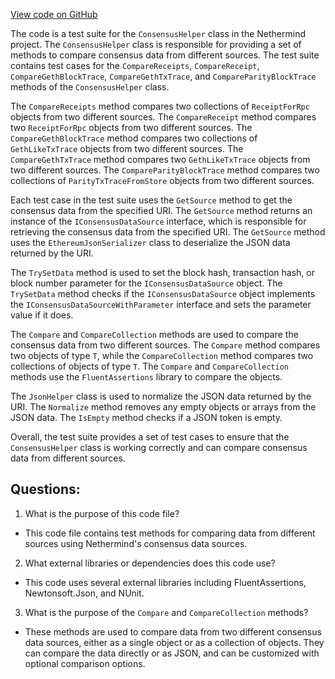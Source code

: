 [View code on GitHub](https://github.com/NethermindEth/nethermind/src/Nethermind/Nethermind.JsonRpc.Test/ConsensusHelperTests.cs)

The code is a test suite for the `ConsensusHelper` class in the Nethermind project. The `ConsensusHelper` class is responsible for providing a set of methods to compare consensus data from different sources. The test suite contains test cases for the `CompareReceipts`, `CompareReceipt`, `CompareGethBlockTrace`, `CompareGethTxTrace`, and `CompareParityBlockTrace` methods of the `ConsensusHelper` class.

The `CompareReceipts` method compares two collections of `ReceiptForRpc` objects from two different sources. The `CompareReceipt` method compares two `ReceiptForRpc` objects from two different sources. The `CompareGethBlockTrace` method compares two collections of `GethLikeTxTrace` objects from two different sources. The `CompareGethTxTrace` method compares two `GethLikeTxTrace` objects from two different sources. The `CompareParityBlockTrace` method compares two collections of `ParityTxTraceFromStore` objects from two different sources.

Each test case in the test suite uses the `GetSource` method to get the consensus data from the specified URI. The `GetSource` method returns an instance of the `IConsensusDataSource` interface, which is responsible for retrieving the consensus data from the specified URI. The `GetSource` method uses the `EthereumJsonSerializer` class to deserialize the JSON data returned by the URI.

The `TrySetData` method is used to set the block hash, transaction hash, or block number parameter for the `IConsensusDataSource` object. The `TrySetData` method checks if the `IConsensusDataSource` object implements the `IConsensusDataSourceWithParameter` interface and sets the parameter value if it does.

The `Compare` and `CompareCollection` methods are used to compare the consensus data from two different sources. The `Compare` method compares two objects of type `T`, while the `CompareCollection` method compares two collections of objects of type `T`. The `Compare` and `CompareCollection` methods use the `FluentAssertions` library to compare the objects.

The `JsonHelper` class is used to normalize the JSON data returned by the URI. The `Normalize` method removes any empty objects or arrays from the JSON data. The `IsEmpty` method checks if a JSON token is empty.

Overall, the test suite provides a set of test cases to ensure that the `ConsensusHelper` class is working correctly and can compare consensus data from different sources.
## Questions: 
 1. What is the purpose of this code file?
- This code file contains test methods for comparing data from different sources using Nethermind's consensus data sources.

2. What external libraries or dependencies does this code use?
- This code uses several external libraries including FluentAssertions, Newtonsoft.Json, and NUnit.

3. What is the purpose of the `Compare` and `CompareCollection` methods?
- These methods are used to compare data from two different consensus data sources, either as a single object or as a collection of objects. They can compare the data directly or as JSON, and can be customized with optional comparison options.